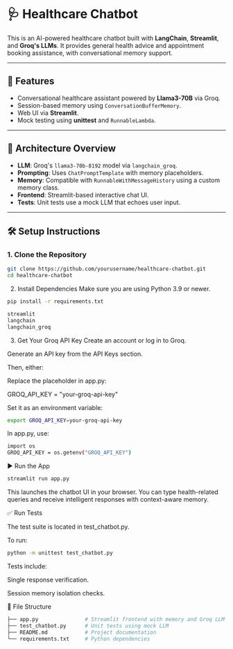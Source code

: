 # 🩺 Healthcare Chatbot

This is an AI-powered healthcare chatbot built with **LangChain**, **Streamlit**, and **Groq's LLMs**. It provides general health advice and appointment booking assistance, with conversational memory support.

---

## 🚀 Features

- Conversational healthcare assistant powered by **Llama3-70B** via Groq.
- Session-based memory using `ConversationBufferMemory`.
- Web UI via **Streamlit**.
- Mock testing using **unittest** and `RunnableLambda`.

---

## 🧠 Architecture Overview

- **LLM**: Groq's `llama3-70b-8192` model via `langchain_groq`.
- **Prompting**: Uses `ChatPromptTemplate` with memory placeholders.
- **Memory**: Compatible with `RunnableWithMessageHistory` using a custom memory class.
- **Frontend**: Streamlit-based interactive chat UI.
- **Tests**: Unit tests use a mock LLM that echoes user input.

---

## 🛠️ Setup Instructions

### 1. Clone the Repository

```bash
git clone https://github.com/yourusername/healthcare-chatbot.git
cd healthcare-chatbot
```
2. Install Dependencies
Make sure you are using Python 3.9 or newer.

```bash
pip install -r requirements.txt
```

```bash
streamlit
langchain
langchain_groq
```

3. Get Your Groq API Key
Create an account or log in to Groq.

Generate an API key from the API Keys section.

Then, either:

Replace the placeholder in app.py:

GROQ_API_KEY = "your-groq-api-key"

Set it as an environment variable:

```bash
export GROQ_API_KEY=your-groq-api-key
```

In app.py, use:
```bash
import os
GROQ_API_KEY = os.getenv("GROQ_API_KEY")
```

▶️ Run the App
```bash
streamlit run app.py
```
This launches the chatbot UI in your browser. You can type health-related queries and receive intelligent responses with context-aware memory.

✅ Run Tests

The test suite is located in test_chatbot.py.

To run:

```bash
python -m unittest test_chatbot.py
```

Tests include:

Single response verification.

Session memory isolation checks.

📁 File Structure
```bash
├── app.py               # Streamlit frontend with memory and Groq LLM
├── test_chatbot.py      # Unit tests using mock LLM
├── README.md            # Project documentation
└── requirements.txt     # Python dependencies
```
